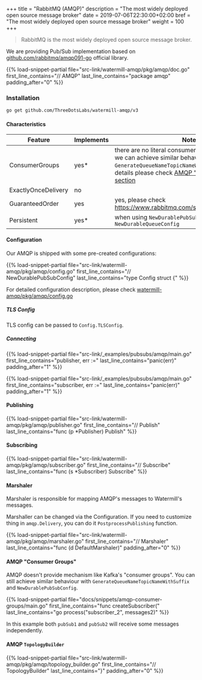 +++
title = "RabbitMQ (AMQP)"
description = "The most widely deployed open source message broker"
date = 2019-07-06T22:30:00+02:00
bref = "The most widely deployed open source message broker"
weight = 100
+++

> RabbitMQ is the most widely deployed open source message broker.

We are providing Pub/Sub implementation based on [github.com/rabbitmq/amqp091-go](https://github.com/rabbitmq/amqp091-go) official library.

{{% load-snippet-partial file="src-link/watermill-amqp/pkg/amqp/doc.go" first_line_contains="// AMQP" last_line_contains="package amqp" padding_after="0" %}}

### Installation

```bash
go get github.com/ThreeDotsLabs/watermill-amqp/v3
```

#### Characteristics

| Feature | Implements | Note |
| ------- | ---------- | ---- |
| ConsumerGroups | yes* | there are no literal consumer groups in AMQP, but we can achieve similar behaviour with `GenerateQueueNameTopicNameWithSuffix`. For more details please check [AMQP "Consumer Groups" section](#amqp-consumer-groups) |
| ExactlyOnceDelivery | no |  |
| GuaranteedOrder | yes |  yes, please check https://www.rabbitmq.com/semantics.html#ordering |
| Persistent | yes* | when using `NewDurablePubSubConfig` or `NewDurableQueueConfig`  |

#### Configuration

Our AMQP is shipped with some pre-created configurations:

{{% load-snippet-partial file="src-link/watermill-amqp/pkg/amqp/config.go" first_line_contains="// NewDurablePubSubConfig" last_line_contains="type Config struct {" %}}

For detailed configuration description, please check [watermill-amqp/pkg/amqp/config.go](https://github.com/ThreeDotsLabs/watermill-amqp/tree/master/pkg/amqp/config.go)

##### TLS Config

TLS config can be passed to `Config.TLSConfig`.

##### Connecting

{{% load-snippet-partial file="src-link/_examples/pubsubs/amqp/main.go" first_line_contains="publisher, err :=" last_line_contains="panic(err)" padding_after="1" %}}

{{% load-snippet-partial file="src-link/_examples/pubsubs/amqp/main.go" first_line_contains="subscriber, err :=" last_line_contains="panic(err)" padding_after="1" %}}

#### Publishing

{{% load-snippet-partial file="src-link/watermill-amqp/pkg/amqp/publisher.go" first_line_contains="// Publish" last_line_contains="func (p *Publisher) Publish" %}}

#### Subscribing

{{% load-snippet-partial file="src-link/watermill-amqp/pkg/amqp/subscriber.go" first_line_contains="// Subscribe" last_line_contains="func (s *Subscriber) Subscribe" %}}

#### Marshaler

Marshaler is responsible for mapping AMQP's messages to Watermill's messages.

Marshaller can be changed via the Configuration.
If you need to customize thing in `amqp.Delivery`, you can do it `PostprocessPublishing` function.

{{% load-snippet-partial file="src-link/watermill-amqp/pkg/amqp/marshaler.go" first_line_contains="// Marshaler" last_line_contains="func (d DefaultMarshaler)" padding_after="0" %}}

#### AMQP "Consumer Groups"

AMQP doesn't provide mechanism like Kafka's "consumer groups". You can still achieve similar behaviour with `GenerateQueueNameTopicNameWithSuffix` and `NewDurablePubSubConfig`.

{{% load-snippet-partial file="docs/snippets/amqp-consumer-groups/main.go" first_line_contains="func createSubscriber(" last_line_contains="go process(\"subscriber_2\", messages2)" %}}

In this example both `pubSub1` and `pubSub2` will receive some messages independently.

#### AMQP `TopologyBuilder`

{{% load-snippet-partial file="src-link/watermill-amqp/pkg/amqp/topology_builder.go" first_line_contains="// TopologyBuilder" last_line_contains="}" padding_after="0" %}}

